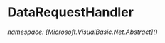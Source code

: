 ﻿# DataRequestHandler
_namespace: [Microsoft.VisualBasic.Net.Abstract](<a href="#" onClick="load('/docs/Microsoft.VisualBasic.Net.Abstract/index.md')"></a>)_






